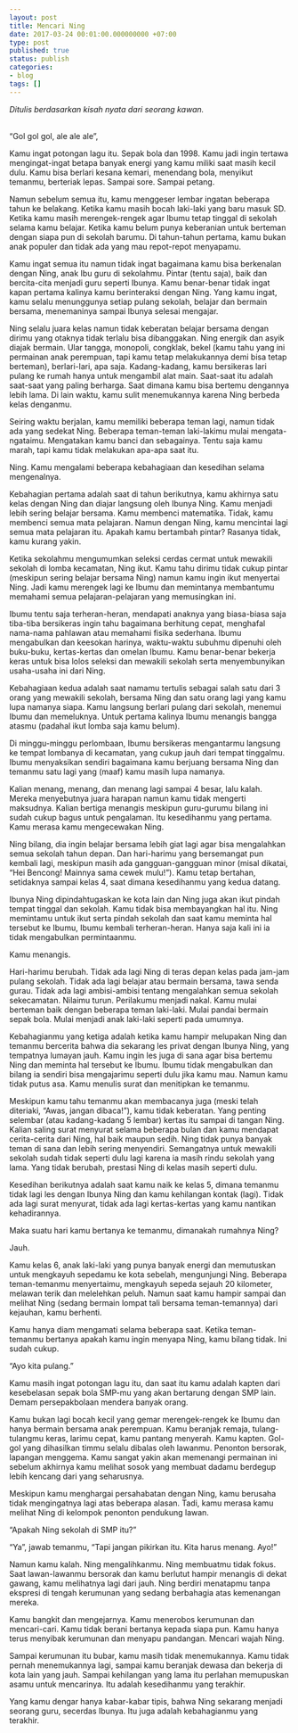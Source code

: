 ```yaml
---
layout: post
title: Mencari Ning
date: 2017-03-24 00:01:00.000000000 +07:00
type: post
published: true
status: publish
categories:
- blog
tags: []
---
```


*Ditulis berdasarkan kisah nyata dari seorang kawan.*
<br>
<br>

“Gol gol gol, ale ale ale”,

Kamu ingat potongan lagu itu. Sepak bola dan 1998. Kamu jadi ingin tertawa mengingat-ingat betapa banyak energi yang kamu miliki saat masih kecil dulu. Kamu bisa berlari kesana kemari, menendang bola, menyikut temanmu, berteriak lepas. Sampai sore. Sampai petang.

Namun sebelum semua itu, kamu menggeser lembar ingatan beberapa tahun ke belakang. Ketika kamu masih bocah laki-laki yang baru masuk SD. Ketika kamu masih merengek-rengek agar Ibumu tetap tinggal di sekolah selama kamu belajar. Ketika kamu belum punya keberanian untuk berteman dengan siapa pun di sekolah barumu. Di tahun-tahun pertama, kamu bukan anak populer dan tidak ada yang mau repot-repot menyapamu.

Kamu ingat semua itu namun tidak ingat bagaimana kamu bisa berkenalan dengan Ning, anak Ibu guru di sekolahmu. Pintar (tentu saja), baik dan bercita-cita menjadi guru seperti Ibunya. Kamu benar-benar tidak ingat kapan pertama kalinya kamu berinteraksi dengan Ning. Yang kamu ingat, kamu selalu menunggunya setiap pulang sekolah, belajar dan bermain bersama, menemaninya sampai Ibunya selesai mengajar.

Ning selalu juara kelas namun tidak keberatan belajar bersama dengan dirimu yang otaknya tidak terlalu bisa dibanggakan. Ning energik dan asyik diajak bermain. Ular tangga, monopoli, congklak, bekel (kamu tahu yang ini permainan anak perempuan, tapi kamu tetap melakukannya demi bisa tetap berteman), berlari-lari, apa saja. Kadang-kadang, kamu bersikeras lari pulang ke rumah hanya untuk mengambil alat main. Saat-saat itu adalah saat-saat yang paling berharga. Saat dimana kamu bisa bertemu dengannya lebih lama. Di lain waktu, kamu sulit menemukannya karena Ning berbeda kelas denganmu.

Seiring waktu berjalan, kamu memiliki beberapa teman lagi, namun tidak ada yang sedekat Ning. Beberapa teman-teman laki-lakimu mulai mengata-ngataimu. Mengatakan kamu banci dan sebagainya. Tentu saja kamu marah, tapi kamu tidak melakukan apa-apa saat itu.

Ning. Kamu mengalami beberapa kebahagiaan dan kesedihan selama mengenalnya.

Kebahagian pertama adalah saat di tahun berikutnya, kamu akhirnya satu kelas dengan Ning dan diajar langsung oleh Ibunya Ning. Kamu menjadi lebih sering belajar bersama. Kamu membenci matematika. Tidak, kamu membenci semua mata pelajaran. Namun dengan Ning, kamu mencintai lagi semua mata pelajaran itu. Apakah kamu bertambah pintar? Rasanya tidak, kamu kurang yakin.

Ketika sekolahmu mengumumkan seleksi cerdas cermat untuk mewakili sekolah di lomba kecamatan, Ning ikut. Kamu tahu dirimu tidak cukup pintar (meskipun sering belajar bersama Ning) namun kamu ingin ikut menyertai Ning. Jadi kamu merengek lagi ke Ibumu dan memintanya membantumu memahami semua pelajaran-pelajaran yang memusingkan ini.

Ibumu tentu saja terheran-heran, mendapati anaknya yang biasa-biasa saja tiba-tiba bersikeras ingin tahu  bagaimana berhitung cepat, menghafal nama-nama pahlawan atau memahami fisika sederhana. Ibumu mengabulkan dan keesokan harinya, waktu-waktu subuhmu dipenuhi oleh buku-buku, kertas-kertas dan omelan Ibumu. Kamu benar-benar bekerja keras untuk bisa lolos seleksi dan mewakili sekolah serta menyembunyikan usaha-usaha ini dari Ning.

Kebahagiaan kedua adalah saat namamu tertulis sebagai salah satu dari 3 orang yang mewakili sekolah, bersama Ning dan satu orang lagi yang kamu lupa namanya siapa. Kamu langsung berlari pulang dari sekolah, menemui Ibumu dan memeluknya. Untuk pertama kalinya Ibumu menangis bangga atasmu (padahal ikut lomba saja kamu belum).

Di minggu-minggu perlombaan, Ibumu bersikeras mengantarmu langsung ke tempat lombanya di kecamatan, yang cukup jauh dari tempat tinggalmu. Ibumu menyaksikan sendiri bagaimana kamu berjuang bersama Ning dan temanmu satu lagi yang (maaf) kamu masih lupa namanya.

Kalian menang, menang, dan menang lagi sampai 4 besar, lalu kalah. Mereka menyebutnya juara harapan namun kamu tidak mengerti maksudnya. Kalian bertiga menangis meskipun guru-gurumu bilang ini sudah cukup bagus untuk pengalaman. Itu kesedihanmu yang pertama. Kamu merasa kamu mengecewakan Ning.

Ning bilang, dia ingin belajar bersama lebih giat lagi agar bisa mengalahkan semua sekolah tahun depan. Dan hari-harimu yang bersemangat pun kembali lagi, meskipun masih ada gangguan-gangguan minor (misal dikatai, “Hei Bencong! Mainnya sama cewek mulu!”). Kamu tetap bertahan, setidaknya sampai kelas 4, saat dimana kesedihanmu yang kedua datang.

Ibunya Ning dipindahtugaskan ke kota lain dan Ning juga akan ikut pindah tempat tinggal dan sekolah. Kamu tidak bisa membayangkan hal itu. Ning memintamu untuk ikut serta pindah sekolah dan saat kamu meminta hal tersebut ke Ibumu, Ibumu kembali terheran-heran. Hanya saja kali ini ia tidak mengabulkan permintaanmu.

Kamu menangis.

Hari-harimu berubah. Tidak ada lagi Ning di teras depan kelas pada jam-jam pulang sekolah. Tidak ada lagi belajar atau bermain bersama, tawa senda gurau. Tidak ada lagi ambisi-ambisi tentang mengalahkan semua sekolah sekecamatan. Nilaimu turun. Perilakumu menjadi nakal. Kamu mulai berteman baik dengan beberapa teman laki-laki. Mulai pandai bermain sepak bola. Mulai menjadi anak laki-laki seperti pada umumnya.

Kebahagianmu yang ketiga adalah ketika kamu hampir melupakan Ning dan temanmu bercerita bahwa dia sekarang les privat dengan Ibunya Ning, yang tempatnya lumayan jauh. Kamu ingin les juga di sana agar bisa bertemu Ning dan meminta hal tersebut ke Ibumu. Ibumu tidak mengabulkan dan bilang ia sendiri bisa mengajarimu seperti dulu jika kamu mau. Namun kamu tidak putus asa. Kamu menulis surat dan menitipkan ke temanmu.

Meskipun kamu tahu temanmu akan membacanya juga (meski telah diteriaki, “Awas, jangan dibaca!”), kamu tidak keberatan. Yang penting selembar (atau kadang-kadang 5 lembar) kertas itu sampai di tangan Ning. Kalian saling surat menyurat selama beberapa bulan dan kamu mendapat cerita-cerita dari Ning, hal baik maupun sedih. Ning tidak punya banyak teman di sana dan lebih sering menyendiri. Semangatnya untuk mewakili sekolah sudah tidak seperti dulu lagi karena ia masih rindu sekolah yang lama. Yang tidak berubah, prestasi Ning di kelas masih seperti dulu.

Kesedihan berikutnya adalah saat kamu naik ke kelas 5, dimana temanmu tidak lagi les dengan Ibunya Ning dan kamu kehilangan kontak (lagi). Tidak ada lagi surat menyurat, tidak ada lagi kertas-kertas yang kamu nantikan kehadirannya.

Maka suatu hari kamu bertanya ke temanmu, dimanakah rumahnya Ning?

Jauh.

Kamu kelas 6, anak laki-laki yang punya banyak energi dan memutuskan untuk mengkayuh sepedamu ke kota sebelah, mengunjungi Ning. Beberapa teman-temanmu menyertaimu, mengkayuh sepeda sejauh 20 kilometer, melawan terik dan melelehkan peluh. Namun saat kamu hampir sampai dan melihat Ning (sedang bermain lompat tali bersama teman-temannya) dari kejauhan, kamu berhenti.

Kamu hanya diam mengamati selama beberapa saat. Ketika teman-temanmu bertanya apakah kamu ingin menyapa Ning, kamu bilang tidak. Ini sudah cukup.

“Ayo kita pulang.”

Kamu masih ingat potongan lagu itu, dan saat itu kamu adalah kapten dari kesebelasan sepak bola SMP-mu yang akan bertarung dengan SMP lain. Demam persepakbolaan mendera banyak orang.

Kamu bukan lagi bocah kecil yang gemar merengek-rengek ke Ibumu dan hanya bermain bersama anak perempuan. Kamu beranjak remaja, tulang-tulangmu keras, larimu cepat, kamu pantang menyerah. Kamu kapten. Gol-gol yang dihasilkan timmu selalu dibalas oleh lawanmu. Penonton bersorak, lapangan menggema. Kamu sangat yakin akan memenangi permainan ini sebelum akhirnya kamu melihat sosok yang membuat dadamu berdegup lebih kencang dari yang seharusnya.

Meskipun kamu menghargai persahabatan dengan Ning, kamu berusaha tidak mengingatnya lagi atas beberapa alasan. Tadi, kamu merasa kamu melihat Ning di kelompok penonton pendukung lawan.

“Apakah Ning sekolah di SMP itu?”

“Ya”, jawab temanmu, “Tapi jangan pikirkan itu. Kita harus menang. Ayo!”

Namun kamu kalah. Ning mengalihkanmu. Ning membuatmu tidak fokus. Saat lawan-lawanmu bersorak dan kamu berlutut hampir menangis di dekat gawang, kamu melihatnya lagi dari jauh. Ning berdiri menatapmu tanpa ekspresi di tengah kerumunan yang sedang berbahagia atas kemenangan mereka.

Kamu bangkit dan mengejarnya. Kamu menerobos kerumunan dan mencari-cari. Kamu tidak berani bertanya kepada siapa pun. Kamu hanya terus menyibak kerumunan dan menyapu pandangan. Mencari wajah Ning.

Sampai kerumunan itu bubar, kamu masih tidak menemukannya. Kamu tidak pernah menemukannya lagi, sampai kamu beranjak dewasa dan bekerja di kota lain yang jauh. Sampai kehilangan yang lama itu perlahan memupuskan asamu untuk mencarinya. Itu adalah kesedihanmu yang terakhir.

Yang kamu dengar hanya kabar-kabar tipis, bahwa Ning sekarang menjadi seorang guru, secerdas Ibunya. Itu juga adalah kebahagianmu yang terakhir.


